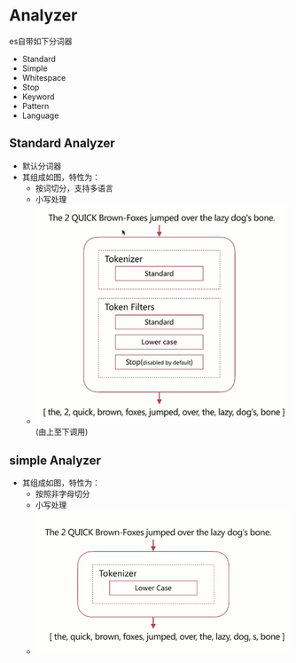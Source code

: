 # Analyzer

es自带如下分词器

- Standard
- Simple
- Whitespace
- Stop
- Keyword
- Pattern
- Language

## Standard Analyzer

- 默认分词器
- 其组成如图，特性为：
  - 按词切分，支持多语言
  - 小写处理
  - ![Standard Analyzer](https://raw.githubusercontent.com/yb123speed/MarkDown/master/images/elasticsearch/es_analyzer_01.png)(由上至下调用)

## simple Analyzer

- 其组成如图，特性为：
  - 按照非字母切分
  - 小写处理
  - ![Simple Analyzer](https://raw.githubusercontent.com/yb123speed/MarkDown/master/images/elasticsearch/es_analyzer_02_simple_analyzer.png)
  
